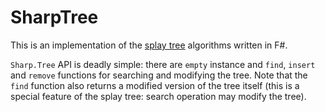 SharpTree
=========

This is an implementation of the [splay
tree](http://en.wikipedia.org/wiki/Splay_tree) algorithms written in
F#.

`Sharp.Tree` API is deadly simple: there are `empty` instance and
`find`, `insert` and `remove` functions for searching and modifying
the tree. Note that the `find` function also returns a modified
version of the tree itself (this is a special feature of the splay
tree: search operation may modify the tree).